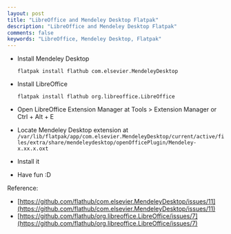 ```yaml
---
layout: post
title: "LibreOffice and Mendeley Desktop Flatpak"
description: "LibreOffice and Mendeley Desktop Flatpak"
comments: false
keywords: "LibreOffice, Mendeley Desktop, Flatpak"
---
```


* Install Mendeley Desktop
  ```
  flatpak install flathub com.elsevier.MendeleyDesktop
  ```

* Install LibreOffice
  ```
  flatpak install flathub org.libreoffice.LibreOffice
  ```

* Open LibreOffice Extension Manager at Tools > Extension Manager or Ctrl + Alt + E

* Locate Mendeley Desktop extension at `/var/lib/flatpak/app/com.elsevier.MendeleyDesktop/current/active/files/extra/share/mendeleydesktop/openOfficePlugin/Mendeley-x.xx.x.oxt`

* Install it

* Have fun :D

Reference:

* [https://github.com/flathub/com.elsevier.MendeleyDesktop/issues/11](https://github.com/flathub/com.elsevier.MendeleyDesktop/issues/11)
* [https://github.com/flathub/org.libreoffice.LibreOffice/issues/7](https://github.com/flathub/org.libreoffice.LibreOffice/issues/7)
